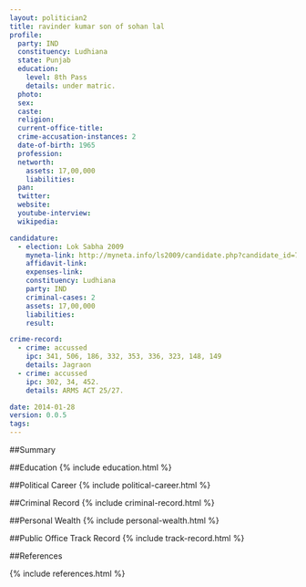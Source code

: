 ```yaml
---
layout: politician2
title: ravinder kumar son of sohan lal
profile: 
  party: IND
  constituency: Ludhiana
  state: Punjab
  education: 
    level: 8th Pass
    details: under matric.
  photo: 
  sex: 
  caste: 
  religion: 
  current-office-title: 
  crime-accusation-instances: 2
  date-of-birth: 1965
  profession: 
  networth: 
    assets: 17,00,000
    liabilities: 
  pan: 
  twitter: 
  website: 
  youtube-interview: 
  wikipedia: 

candidature: 
  - election: Lok Sabha 2009
    myneta-link: http://myneta.info/ls2009/candidate.php?candidate_id=7971
    affidavit-link: 
    expenses-link: 
    constituency: Ludhiana 
    party: IND
    criminal-cases: 2
    assets: 17,00,000
    liabilities: 
    result:  

crime-record: 
  - crime: accussed
    ipc: 341, 506, 186, 332, 353, 336, 323, 148, 149
    details: Jagraon 
  - crime: accussed
    ipc: 302, 34, 452.
    details: ARMS ACT 25/27. 

date: 2014-01-28
version: 0.0.5
tags: 
---
```

##Summary


##Education
{% include education.html %}


##Political Career
{% include political-career.html %}


##Criminal Record
{% include criminal-record.html %}


##Personal Wealth
{% include personal-wealth.html %}


##Public Office Track Record
{% include track-record.html %}


##References


{% include references.html %}